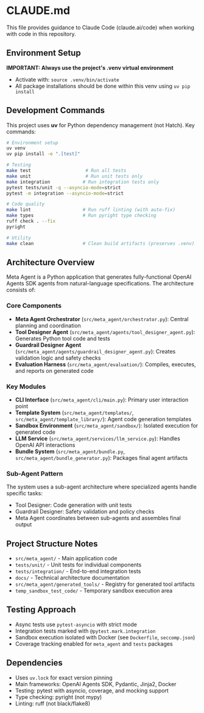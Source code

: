 # CLAUDE.md

This file provides guidance to Claude Code (claude.ai/code) when working with code in this repository.

## Environment Setup
**IMPORTANT: Always use the project's .venv virtual environment**
- Activate with: `source .venv/bin/activate`
- All package installations should be done within this venv using `uv pip install`

## Development Commands

This project uses **uv** for Python dependency management (not Hatch). Key commands:

```bash
# Environment setup
uv venv
uv pip install -e ".[test]"

# Testing
make test                    # Run all tests
make unit                    # Run unit tests only
make integration            # Run integration tests only
pytest tests/unit -q --asyncio-mode=strict
pytest -m integration --asyncio-mode=strict

# Code quality
make lint                   # Run ruff linting (with auto-fix)
make types                  # Run pyright type checking
ruff check . --fix
pyright

# Utility
make clean                  # Clean build artifacts (preserves .venv)
```

## Architecture Overview

Meta Agent is a Python application that generates fully-functional OpenAI Agents SDK agents from natural-language specifications. The architecture consists of:

### Core Components
- **Meta Agent Orchestrator** (`src/meta_agent/orchestrator.py`): Central planning and coordination
- **Tool Designer Agent** (`src/meta_agent/agents/tool_designer_agent.py`): Generates Python tool code and tests
- **Guardrail Designer Agent** (`src/meta_agent/agents/guardrail_designer_agent.py`): Creates validation logic and safety checks
- **Evaluation Harness** (`src/meta_agent/evaluation/`): Compiles, executes, and reports on generated code

### Key Modules
- **CLI Interface** (`src/meta_agent/cli/main.py`): Primary user interaction point
- **Template System** (`src/meta_agent/templates/`, `src/meta_agent/template_library/`): Agent code generation templates
- **Sandbox Environment** (`src/meta_agent/sandbox/`): Isolated execution for generated code
- **LLM Service** (`src/meta_agent/services/llm_service.py`): Handles OpenAI API interactions
- **Bundle System** (`src/meta_agent/bundle.py`, `src/meta_agent/bundle_generator.py`): Packages final agent artifacts

### Sub-Agent Pattern
The system uses a sub-agent architecture where specialized agents handle specific tasks:
- Tool Designer: Code generation with unit tests
- Guardrail Designer: Safety validation and policy checks
- Meta Agent coordinates between sub-agents and assembles final output

## Project Structure Notes

- `src/meta_agent/` - Main application code
- `tests/unit/` - Unit tests for individual components
- `tests/integration/` - End-to-end integration tests
- `docs/` - Technical architecture documentation
- `src/meta_agent/generated_tools/` - Registry for generated tool artifacts
- `temp_sandbox_test_code/` - Temporary sandbox execution area

## Testing Approach

- Async tests use `pytest-asyncio` with strict mode
- Integration tests marked with `@pytest.mark.integration`
- Sandbox execution isolated with Docker (see `Dockerfile`, `seccomp.json`)
- Coverage tracking enabled for `meta_agent` and `tests` packages

## Dependencies

- Uses `uv.lock` for exact version pinning
- Main frameworks: OpenAI Agents SDK, Pydantic, Jinja2, Docker
- Testing: pytest with asyncio, coverage, and mocking support
- Type checking: pyright (not mypy)
- Linting: ruff (not black/flake8)